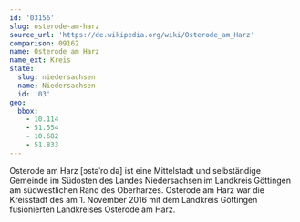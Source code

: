 ```yaml
---
id: '03156'
slug: osterode-am-harz
source_url: 'https://de.wikipedia.org/wiki/Osterode_am_Harz'
comparison: 09162
name: Osterode am Harz
name_ext: Kreis
state:
  slug: niedersachsen
  name: Niedersachsen
  id: '03'
geo:
  bbox:
    - 10.114
    - 51.554
    - 10.682
    - 51.833
---
```


Osterode am Harz [ɔstəˈroːdə] ist eine Mittelstadt und selbständige Gemeinde im Südosten des Landes Niedersachsen im Landkreis Göttingen am südwestlichen Rand des Oberharzes. Osterode am Harz war die Kreisstadt des am 1. November 2016 mit dem Landkreis Göttingen fusionierten Landkreises Osterode am Harz.
